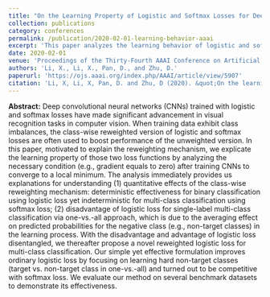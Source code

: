 ```yaml
---
title: "On the Learning Property of Logistic and Softmax Losses for Deep Neural Networks"
collection: publications
category: conferences
permalink: /publication/2020-02-01-learning-behavior-aaai
excerpt: 'This paper analyzes the learning behavior of logistic and softmax losses in deep neural networks.'
date: 2020-02-01
venue: 'Proceedings of the Thirty-Fourth AAAI Conference on Artificial Intelligence (AAAI-20)'
authors: 'Li, X., Li, X., Pan, D., and Zhu, D.'
paperurl: 'https://ojs.aaai.org/index.php/AAAI/article/view/5907'
citation: 'Li, X, Li, X, Pan, D. and Zhu, D (2020). &quot;On the learning property of logistic and softmax losses for deep neural networks.&quot; <i>Thirty-Fourth AAAI Conference on Artificial Intelligence (AAAI-20)</i>, New York, USA.'
---
```


**Abstract:**
Deep convolutional neural networks (CNNs) trained with logistic and softmax losses have made significant advancement in visual recognition tasks in computer vision. When training data exhibit class imbalances, the class-wise reweighted version of logistic and softmax losses are often used to boost performance of the unweighted version. In this paper, motivated to explain the reweighting mechanism, we explicate the learning property of those two loss functions by analyzing the necessary condition (e.g., gradient equals to zero) after training CNNs to converge to a local minimum. The analysis immediately provides us explanations for understanding (1) quantitative effects of the class-wise reweighting mechanism: deterministic effectiveness for binary classification using logistic loss yet indeterministic for multi-class classification using softmax loss; (2) disadvantage of logistic loss for single-label multi-class classification via one-vs.-all approach, which is due to the averaging effect on predicted probabilities for the negative class (e.g., non-target classes) in the learning process. With the disadvantage and advantage of logistic loss disentangled, we thereafter propose a novel reweighted logistic loss for multi-class classification. Our simple yet effective formulation improves ordinary logistic loss by focusing on learning hard non-target classes (target vs. non-target class in one-vs.-all) and turned out to be competitive with softmax loss. We evaluate our method on several benchmark datasets to demonstrate its effectiveness.

